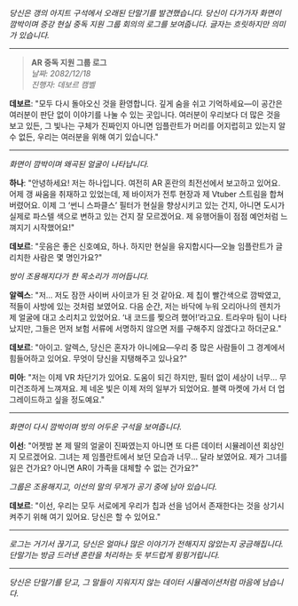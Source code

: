 _당신은 갱의 아지트 구석에서 오래된 단말기를 발견했습니다. 당신이 다가가자 화면이 깜박이며 증강 현실 중독 지원 그룹 회의의 로그를 보여줍니다. 글자는 흐릿하지만 의미가 있습니다._

---

> **AR 중독 지원 그룹 로그**  
> _날짜: 2082/12/18_  
> _진행자: 데보르 캠벨_

**데보르**: "모두 다시 돌아오신 것을 환영합니다. 깊게 숨을 쉬고 기억하세요—이 공간은 여러분이 판단 없이 이야기를 나눌 수 있는 곳입니다. 여러분이 우리보다 더 많은 것을 보고 있든, 그 빛나는 구체가 진짜인지 아니면 임플란트가 머리를 어지럽히고 있는지 알 수 없든, 우리는 여러분을 위해 여기 있습니다."

---

_화면이 깜박이며 왜곡된 얼굴이 나타납니다._

**하나**: "안녕하세요! 저는 하나입니다. 여전히 AR 혼란의 최전선에서 보고하고 있어요. 어제 갱 싸움을 취재하고 있었는데, 제 바이저가 전투 현장과 제 Vtuber 스트림을 합쳐버렸어요. 이제 그 ‘썬니 스파클스’ 필터가 현실을 향상시키고 있는 건지, 아니면 도시가 실제로 파스텔 색으로 변하고 있는 건지 잘 모르겠어요. 제 유행어들이 점점 예언처럼 느껴지기 시작했어요!"

**데보르**: "웃음은 좋은 신호예요, 하나. 하지만 현실을 유지합시다—오늘 임플란트가 글리치한 사람은 몇 명인가요?"

_방이 조용해지다가 한 목소리가 끼어듭니다._

**알렉스**: "저… 저도 잠깐 사이버 사이코가 된 것 같아요. 제 칩이 빨간색으로 깜박였고, 적들이 사방에 있는 것처럼 보였어요. 다음 순간, 저는 바닥에 누워 오리아나의 렌치가 제 얼굴에 대고 소리치고 있었어요. ‘내 코드를 찢으려 했어!’라고요. 트라우마 팀이 나타났지만, 그들은 먼저 보험 서류에 서명하지 않으면 저를 구해주지 않겠다고 하더군요."

**데보르**: "아이고. 알렉스, 당신은 혼자가 아니에요—우리 중 많은 사람들이 그 경계에서 힘들어하고 있어요. 무엇이 당신을 지탱해주고 있나요?"

**미아**: "저는 이제 VR 차단기가 있어요. 도움이 되긴 하지만, 필터 없이 세상이 너무… 무미건조하게 느껴져요. 제 네온 빛은 이제 저의 일부가 되었어요. 블랙 마켓에 가서 더 업그레이드하고 싶을 정도예요."

---

_화면이 다시 깜박이며 방의 어두운 구석을 보여줍니다._

**이선**: "어젯밤 본 제 딸의 얼굴이 진짜였는지 아니면 또 다른 데이터 시뮬레이션 회상인지 모르겠어요. 그녀는 제 임플란트에서 보던 모습과 너무… 달라 보였어요. 제가 그녀를 잃은 건가요? 아니면 AR이 가족을 대체할 수 없는 건가요?"

_그룹은 조용해지고, 이선의 말의 무게가 공기 중에 남아 있습니다._

**데보르**: "이선, 우리는 모두 서로에게 우리가 칩과 선을 넘어서 존재한다는 것을 상기시켜주기 위해 여기 있어요. 당신은 할 수 있어요."

---

_로그는 거기서 끊기고, 당신은 얼마나 많은 이야기가 전해지지 않았는지 궁금해집니다. 단말기는 방금 드러낸 혼란을 처리하는 듯 부드럽게 윙윙거립니다._

---

_당신은 단말기를 닫고, 그 말들이 지워지지 않는 데이터 시뮬레이션처럼 마음에 남습니다._
